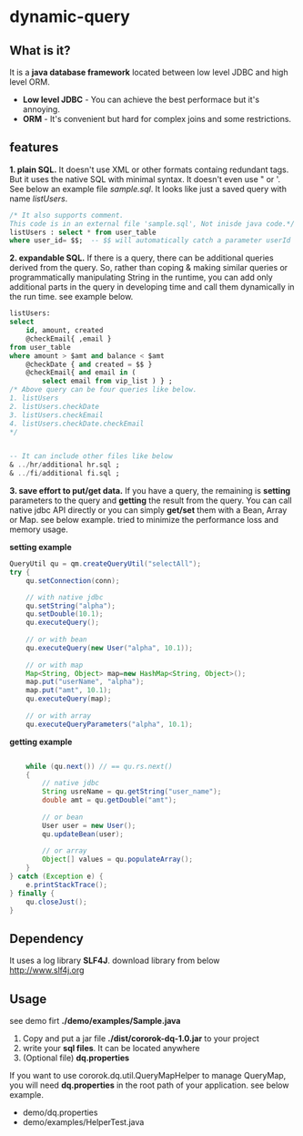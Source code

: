 dynamic-query
========


## What is it?
It is a **java database framework** located between low level JDBC and high level ORM. 
* **Low level JDBC** - You can achieve the best performace but it's annoying.
* **ORM** - It's convenient but hard for complex joins and some restrictions.


## features 
**1. plain SQL.**
It doesn't use XML or other formats containg redundant tags. But it uses the native SQL with minimal syntax.
It doesn't even use " or '. See below an example file *sample.sql*. It looks like just a saved query with name *listUsers*.

```sql
/* It also supports comment.
This code is in an external file 'sample.sql', Not inisde java code.*/
listUsers : select * from user_table
where user_id= $$;  -- $$ will automatically catch a parameter userId
```


**2. expandable SQL.**
If there is a query, there can be additional queries derived from the query.
So, rather than coping & making similar queries or programmatically manipulating String in the runtime,
you can add only additional parts in the query in developing time and call them dynamically in the run time. see example below.


```sql
listUsers:
select
	id, amount, created
	@checkEmail{ ,email } 
from user_table
where amount > $amt and balance < $amt
	@checkDate { and created = $$ }
	@checkEmail{ and email in (
		select email from vip_list ) } ;		
/* Above query can be four queries like below.
1. listUsers
2. listUsers.checkDate 
3. listUsers.checkEmail
4. listUsers.checkDate.checkEmail 
*/


-- It can include other files like below
& ../hr/additional hr.sql ; 
& ../fi/additional fi.sql ;
```


**3. save effort to put/get data.**
If you have a query, the remaining is **setting** parameters to the query and **getting** the result
from the query. You can call native jdbc API directly or you can simply **get/set** them with a Bean,
Array or Map. see below example. tried to minimize the performance loss and memory usage.

**setting example**
```java
QueryUtil qu = qm.createQueryUtil("selectAll");
try {
	qu.setConnection(conn);

	// with native jdbc
	qu.setString("alpha");
	qu.setDouble(10.1);
	qu.executeQuery();
	
	// or with bean
	qu.executeQuery(new User("alpha", 10.1));
	
	// or with map
	Map<String, Object> map=new HashMap<String, Object>();
	map.put("userName", "alpha");
	map.put("amt", 10.1);
	qu.executeQuery(map);
	
	// or with array
	qu.executeQueryParameters("alpha", 10.1);

```





**getting example**

```java

	while (qu.next()) // == qu.rs.next()
	{
		// native jdbc
		String usreName = qu.getString("user_name"); 
		double amt = qu.getDouble("amt");
	
		// or bean
		User user = new User();
		qu.updateBean(user);
	
		// or array
		Object[] values = qu.populateArray();
	}
} catch (Exception e) {
	e.printStackTrace();
} finally {
	qu.closeJust();
}

````


## Dependency
It uses a log library **SLF4J**. download library from below 
	http://www.slf4j.org


## Usage
see demo firt **./demo/examples/Sample.java**

1. Copy and put a jar file **./dist/cororok-dq-1.0.jar** to your project
2. write your **sql files**. It can be located anywhere
3. (Optional file) **dq.properties**

If you want to use cororok.dq.util.QueryMapHelper to manage QueryMap, 
you will need **dq.properties** in the root path of your application. see below example.

* demo/dq.properties
* demo/examples/HelperTest.java


	
